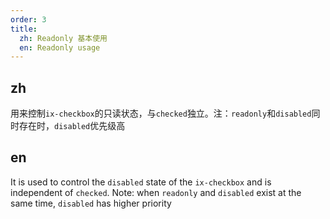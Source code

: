 ```yaml
---
order: 3
title:
  zh: Readonly 基本使用
  en: Readonly usage
---
```


## zh

用来控制`ix-checkbox`的只读状态，与`checked`独立。注：`readonly`和`disabled`同时存在时，`disabled`优先级高

## en

It is used to control the `disabled` state of the `ix-checkbox` and is independent of `checked`. Note: when `readonly` and `disabled` exist at the same time, `disabled` has higher priority
